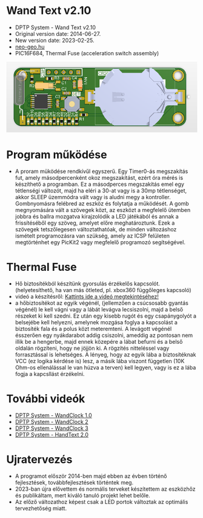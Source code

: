 # Wand Text v2.10
* DPTP System - Wand Text v2.10
* Original version date: 2014-06-27.
* New version date: 2023-02-25.
* [neo-geo.hu](http://neo-geo.hu)
* PIC16F684, Thermal Fuse (acceleration switch assembly)

![Wand Text v2.10](https://github.com/DPTPSystem/WandText/blob/master/images/wandtext_1.PNG "Wand Text v2.10")

# Program működése
- A proram müködése rendkívűl egyszerű. Egy Timer0-ás megszakítás fut, amely másodpercenként okoz megszakítást, ezért óra mérés is készíthető
a programban. Ez a másodperces megszakítás emel egy tétlenségi változót, majd ha eléri a 30-at vagy is a 30mp tétlenséget, akkor
SLEEP üzemmódra vált vagy is aludni megy a kontroller. Gombnyomásra felébred az eszköz és folytatja a működését. A gomb megnyomására vált a szövegek közt,
az eszközt a megfelelő ütemben jobbra és ballra mozgatva kirajzolódik a LED játékából és annak a frissítéséből egy szöveg, amelyet 
előre meghatároztunk. Ezek a szövegek tetszőlegesen változtathatóak, de minden változáshoz ismételt programozásra van szükség, amely
az ICSP felületen megtörténhet egy PicKit2 vagy megfelelő programozó segítségével.

# Thermal Fuse
- Hő biztosítékból készítünk gyorsulás érzékelős kapcsolót. (helyetesíthető, ha van más ötleted, pl. xbox360 függőleges kapcsoló)
- videó a készítésről: [Kattints ide a videó megtekintéséhez!](https://youtu.be/Vj7QPg4JtCE)
- a hőbiztosítékot az egyik végénél, (jellemzően a csúcsosabb gyantás végénél) le kell vágni vagy a lábát levágva lecsiszolni, 
majd a belső részeket ki kell szedni. Ez után egy kisebb rugót és egy csapánygolyót a belsejébe kell helyezni, amelynek mozgása 
foglya a kapcsolást a biztosíték fala és a polus közt meteremteni. A levágott végénél ésszerően egy nyákdarabot addig csiszolni,
ameddig az pontosan nem illik be a hengerbe, majd ennek közepére a lábat befurni és a belső oldalán rögzíteni, hogy ne jöjjön ki.
A rögzítés nitteléssel vagy forrasztással is lehetséges. A lényeg, hogy az egyik lába a biztosítéknak VCC (ez logika kérdése is)
lesz, a másik lába viszont független (10K Ohm-os ellenálással le van húzva a terven) kell legyen, vagy is ez a lába fogja a kapcsllást 
érzékelni.

# További videók
- [DPTP System - WandClock 1.0](https://youtu.be/EMNUdDG5QfQ)
- [DPTP System - WandClock 2](https://youtu.be/C4ieYFhOSFA)
- [DPTP System - WandClock 3](https://youtu.be/fKSn2c8CGdg)
- [DPTP System - HandText 2.0](https://youtu.be/XQEPS1zDwPo)

# Ujratervezés
-  A programot először 2014-ben majd ebben az évben történő fejlesztések, továbbfejlesztések történtek meg.
- 2023-ban újra elővettem és normális terveket készítettem az eszközhőz és publikáltam, mert kiváló tanuló projekt lehet belőle.
- Az előző változathoz képest csak a LED portok változtak az optimális tervezhetőség miatt.